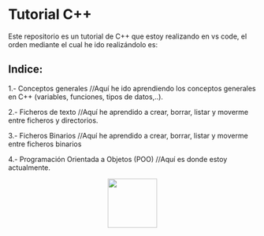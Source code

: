 <h1><bold>Tutorial C++</bold></h1>

<p>Este repositorio es un tutorial de C++ que estoy realizando en vs code, el orden mediante el cual he ido realizándolo es: </p>

<h2> Indice: </h2>

<p>1.- Conceptos generales //Aquí he ido aprendiendo los conceptos generales en C++ (variables, funciones, tipos de datos,..).</p>
<p>2.- Ficheros de texto //Aquí he aprendido a crear, borrar, listar y moverme entre ficheros y directorios.</p>
<p>3.- Ficheros Binarios //Aquí he aprendido a crear, borrar, listar y moverme entre ficheros binarios</p>
<p>4.- Programación Orientada a Objetos (POO) //Aquí es donde estoy actualmente.</p>
<p></p>
<center><img src="https://creazilla-store.fra1.digitaloceanspaces.com/cliparts/7829302/c-programming-language-clipart-md.png" width="100" height="100"></center>
